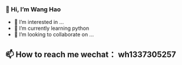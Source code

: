 ### 👋 Hi, I’m Wang Hao
- 👀 I’m interested in ...
- 🌱 I’m currently learning python
- 💞️ I’m looking to collaborate on ...
## 📫 How to reach me wechat： wh1337305257

<!---
ecnu-10195101530/ecnu-10195101530 is a ✨ special ✨ repository because its `README.md` (this file) appears on your GitHub profile.
You can click the Preview link to take a look at your changes.
--->
